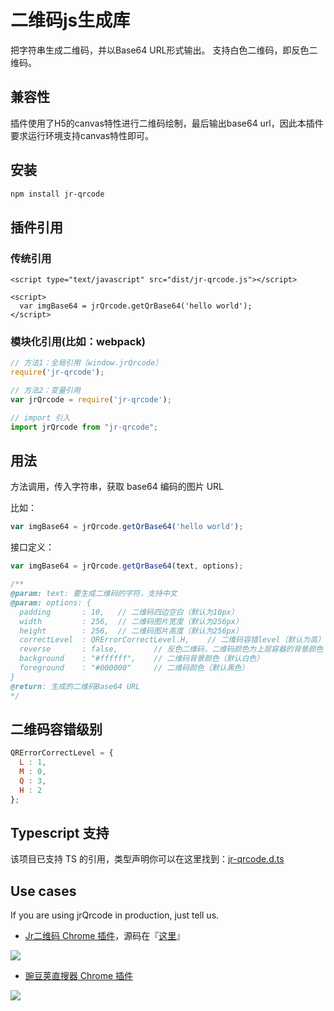 # 二维码js生成库 #
把字符串生成二维码，并以Base64 URL形式输出。
支持白色二维码，即反色二维码。

## 兼容性 ##
插件使用了H5的canvas特性进行二维码绘制，最后输出base64 url，因此本插件要求运行环境支持canvas特性即可。

## 安装 ##

```bash
npm install jr-qrcode
```

## 插件引用 ##
### 传统引用 ###

```
<script type="text/javascript" src="dist/jr-qrcode.js"></script>

<script>
  var imgBase64 = jrQrcode.getQrBase64('hello world');
</script>
```

### 模块化引用(比如：webpack) ###

```js
// 方法1：全局引用（window.jrQrcode）
require('jr-qrcode');

// 方法2：变量引用
var jrQrcode = require('jr-qrcode');

// import 引入
import jrQrcode from "jr-qrcode";
```

## 用法 ##

方法调用，传入字符串，获取 base64 编码的图片 URL

比如：

```js
var imgBase64 = jrQrcode.getQrBase64('hello world');
```

接口定义：

```js
var imgBase64 = jrQrcode.getQrBase64(text, options);

/**
@param: text: 要生成二维码的字符，支持中文
@param: options: {
  padding       : 10,   // 二维码四边空白（默认为10px）
  width         : 256,  // 二维码图片宽度（默认为256px）
  height        : 256,  // 二维码图片高度（默认为256px）
  correctLevel  : QRErrorCorrectLevel.H,    // 二维码容错level（默认为高）
  reverse       : false,        // 反色二维码，二维码颜色为上层容器的背景颜色
  background    : "#ffffff",    // 二维码背景颜色（默认白色）
  foreground    : "#000000"     // 二维码颜色（默认黑色）
}
@return: 生成的二维码Base64 URL
*/
```

## 二维码容错级别 ##

```js
QRErrorCorrectLevel = {
  L : 1,
  M : 0,
  Q : 3,
  H : 2
};
```

## Typescript 支持

该项目已支持 TS 的引用，类型声明你可以在这里找到：[jr-qrcode.d.ts](https://github.com/diamont1001/jrQrcode/blob/master/index.d.ts)

## Use cases
If you are using jrQrcode in production, just tell us.

*	[Jr二维码 Chrome 插件](https://chrome.google.com/webstore/detail/jr-qr/efgpdlpahaaoimppgenfinecaaiebeai)，源码在『[这里](https://github.com/diamont1001/chrome-extensions-qr)』

![](https://raw.githubusercontent.com/diamont1001/jrQrcode/master/docs/chrome-extensions-qr.png)

* [豌豆荚直搜器 Chrome 插件](https://chrome.google.com/webstore/detail/%E8%B1%8C%E8%B1%86%E8%8D%9A%E7%9B%B4%E6%90%9C/eafahahbkiojhlhllnpajnnpfngkpdfn)

![](https://raw.githubusercontent.com/diamont1001/jrQrcode/master/docs/chrome-extensions-wdj.png)
